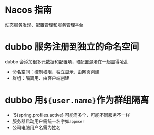 # Nacos 指南

动态服务发现、配置管理和服务管理平台

# dubbo 服务注册到独立的命名空间

dubbo 会添加很多元数据和配置项，和配置混淆在一起显得凌乱

- 命名空间：控制权限、独立显示、由网页创建
- 群组：隔离用、由客户端创建

# dubbo 用`${user.name}`作为群组隔离

- `${spring.profiles.active} 可能有多个，可能不同服务不一样
- 服务器启动用户需统一名字如`appuser`
- 公司电脑用户名需为姓名

